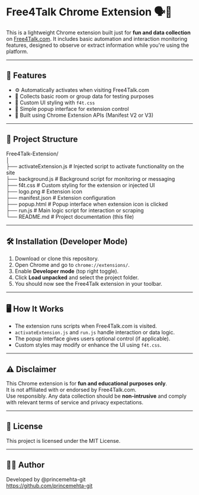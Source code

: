 # Free4Talk Chrome Extension 🗣️🧪

This is a lightweight Chrome extension built just for **fun and data collection** on [Free4Talk.com](https://free4talk.com). It includes basic automation and interaction monitoring features, designed to observe or extract information while you're using the platform.

---

## 🧰 Features

- ⚙️ Automatically activates when visiting Free4Talk.com  
- 📡 Collects basic room or group data for testing purposes  
- 🎨 Custom UI styling with `f4t.css`  
- 🔘 Simple popup interface for extension control  
- 🧩 Built using Chrome Extension APIs (Manifest V2 or V3)

---

## 📁 Project Structure

Free4Talk-Extension/  
│  
├── activateExtension.js   # Injected script to activate functionality on the site  
├── background.js          # Background script for monitoring or messaging  
├── f4t.css                # Custom styling for the extension or injected UI  
├── logo.png               # Extension icon  
├── manifest.json          # Extension configuration  
├── popup.html             # Popup interface when extension icon is clicked  
├── run.js                 # Main logic script for interaction or scraping  
└── README.md              # Project documentation (this file)

---

## 🛠️ Installation (Developer Mode)

1. Download or clone this repository.  
2. Open Chrome and go to `chrome://extensions/`.  
3. Enable **Developer mode** (top right toggle).  
4. Click **Load unpacked** and select the project folder.  
5. You should now see the Free4Talk extension in your toolbar.

---

## 🖥️ How It Works

- The extension runs scripts when Free4Talk.com is visited.  
- `activateExtension.js` and `run.js` handle interaction or data logic.  
- The popup interface gives users optional control (if applicable).  
- Custom styles may modify or enhance the UI using `f4t.css`.

---

## ⚠️ Disclaimer

This Chrome extension is for **fun and educational purposes only**.  
It is not affiliated with or endorsed by Free4Talk.com.  
Use responsibly. Any data collection should be **non-intrusive** and comply with relevant terms of service and privacy expectations.

---

## 📄 License

This project is licensed under the MIT License.

---

## 🙋‍♂️ Author

Developed by @princemehta-git  
https://github.com/princemehta-git
